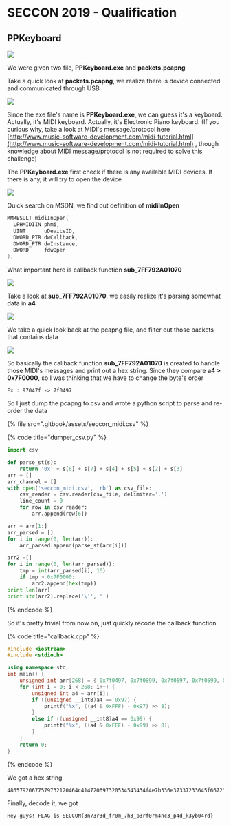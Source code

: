 # SECCON 2019 - Qualification

## PPKeyboard

![](.gitbook/assets/image%20%28236%29.png)

We were given two file, **PPKeyboard.exe** and **packets.pcapng**

Take a quick look at **packets.pcapng**, we realize there is device connected and communicated through USB

![](.gitbook/assets/image%20%2861%29.png)

Since the exe file's name is **PPKeyboard.exe**, we can guess it's a keyboard. Actually, it's MIDI keyboard. Actually, it's Electronic Piano keyboard. \(If you curious why, take a look at MIDI's message/protocol here [http://www.music-software-development.com/midi-tutorial.html](http://www.music-software-development.com/midi-tutorial.html) , though knowledge about MIDI message/protocol is not required to solve this challenge\)

The **PPKeyboard.exe** first check if there is any available MIDI devices. If there is any, it will try to open the device

![](.gitbook/assets/image%20%2892%29.png)

Quick search on MSDN, we find out definition of **midiInOpen**

```cpp
MMRESULT midiInOpen(
  LPHMIDIIN phmi,
  UINT      uDeviceID,
  DWORD_PTR dwCallback,
  DWORD_PTR dwInstance,
  DWORD     fdwOpen
);
```

What important here is callback function **sub\_7FF792A01070**

![](.gitbook/assets/image%20%28179%29.png)

Take a look at **sub\_7FF792A01070**, we easily realize it's parsing somewhat data in **a4**

![](.gitbook/assets/image%20%28131%29.png)

We take a quick look back at the pcapng file, and filter out those packets that contains data

![](.gitbook/assets/image%20%28144%29.png)



So basically the callback function **sub\_7FF792A01070** is created to handle those MIDI's messages and print out a hex string. Since they compare **a4 &gt; 0x7F0000**, so I was thinking that we have to change the byte's order

```text
Ex : 97047f -> 7f0497
```

So I just dump the pcapng to csv and wrote a python script to parse and re-order the data

{% file src=".gitbook/assets/seccon\_midi.csv" %}

{% code title="dumper\_csv.py" %}
```python
import csv

def parse_st(s):
	return '0x' + s[6] + s[7] + s[4] + s[5] + s[2] + s[3]
arr = []
arr_channel = []
with open('seccon_midi.csv', 'rb') as csv_file:
	csv_reader = csv.reader(csv_file, delimiter=',')
	line_count = 0
	for row in csv_reader:
		arr.append(row[6])

arr = arr[1:]
arr_parsed = []
for i in range(0, len(arr)):
	arr_parsed.append(parse_st(arr[i]))

arr2 =[]
for i in range(0, len(arr_parsed)):
	tmp = int(arr_parsed[i], 16)
	if tmp > 0x7F0000:
		arr2.append(hex(tmp))
print len(arr)
print str(arr2).replace('\'', '')
```
{% endcode %}

So it's pretty trivial from now on, just quickly recode the callback function

{% code title="callback.cpp" %}
```cpp
#include <iostream>
#include <stdio.h>

using namespace std;
int main() {
	unsigned int arr[268] = { 0x7f0497, 0x7f0899, 0x7f0697, 0x7f0599, 0x7f0797, 0x7f0999, 0x7f0297, 0x7f0099, 0x7f0697, 0x7f0799, 0x7f0797, 0x7f0599, 0x7f0797, 0x7f0999, 0x7f0797, 0x7f0399, 0x7f0297, 0x7f0199, 0x7f0297, 0x7f0099, 0x7f0497, 0x7f0699, 0x7f0497, 0x7f0c99, 0x7f0497, 0x7f0199, 0x7f0497, 0x7f0799, 0x7f0297, 0x7f0099, 0x7f0697, 0x7f0999, 0x7f0797, 0x7f0399, 0x7f0297, 0x7f0099, 0x7f0597, 0x7f0399, 0x7f0497, 0x7f0599, 0x7f0497, 0x7f0399, 0x7f0497, 0x7f0399, 0x7f0497, 0x7f0f99, 0x7f0497, 0x7f0e99, 0x7f0797, 0x7f0b99, 0x7f0397, 0x7f0399, 0x7f0697, 0x7f0e99, 0x7f0397, 0x7f0799, 0x7f0397, 0x7f0399, 0x7f0797, 0x7f0299, 0x7f0397, 0x7f0399, 0x7f0697, 0x7f0499, 0x7f0597, 0x7f0f99, 0x7f0697, 0x7f0699, 0x7f0797, 0x7f0299, 0x7f0397, 0x7f0099, 0x7f0697, 0x7f0d99, 0x7f0597, 0x7f0f99, 0x7f0397, 0x7f0799, 0x7f0697, 0x7f0899, 0x7f0397, 0x7f0399, 0x7f0597, 0x7f0f99, 0x7f0797, 0x7f0099, 0x7f0397, 0x7f0399, 0x7f0797, 0x7f0299, 0x7f0697, 0x7f0699, 0x7f0397, 0x7f0099, 0x7f0797, 0x7f0299, 0x7f0697, 0x7f0d99, 0x7f0397, 0x7f0499, 0x7f0697, 0x7f0e99, 0x7f0697, 0x7f0399, 0x7f0397, 0x7f0399, 0x7f0597, 0x7f0f99, 0x7f0797, 0x7f0099, 0x7f0397, 0x7f0499, 0x7f0697, 0x7f0499, 0x7f0597, 0x7f0f99, 0x7f0697, 0x7f0b99, 0x7f0397, 0x7f0399, 0x7f0797, 0x7f0999, 0x7f0697, 0x7f0299, 0x7f0397, 0x7f0099, 0x7f0397, 0x7f0499, 0x7f0797, 0x7f0299, 0x7f0697, 0x7f0499, 0x7f0797, 0x7f0d99 };
	for (int i = 0; i < 268; i++) {
		unsigned int a4 = arr[i];
		if ((unsigned __int8)a4 == 0x97) {
			printf("%x", ((a4 & 0xFFF) - 0x97) >> 8);
		}
		else if ((unsigned __int8)a4 == 0x99) {
			printf("%x", ((a4 & 0xFFF) - 0x99) >> 8);
		}
	}
	return 0;
}
```
{% endcode %}

We got a hex string

```text
48657920677579732120464c414720697320534543434f4e7b336e37337233645f6672306d5f3768335f7033726630726d346e63335f7034645f6b337962303472647d
```

Finally, decode it, we got

```text
Hey guys! FLAG is SECCON{3n73r3d_fr0m_7h3_p3rf0rm4nc3_p4d_k3yb04rd}
```

